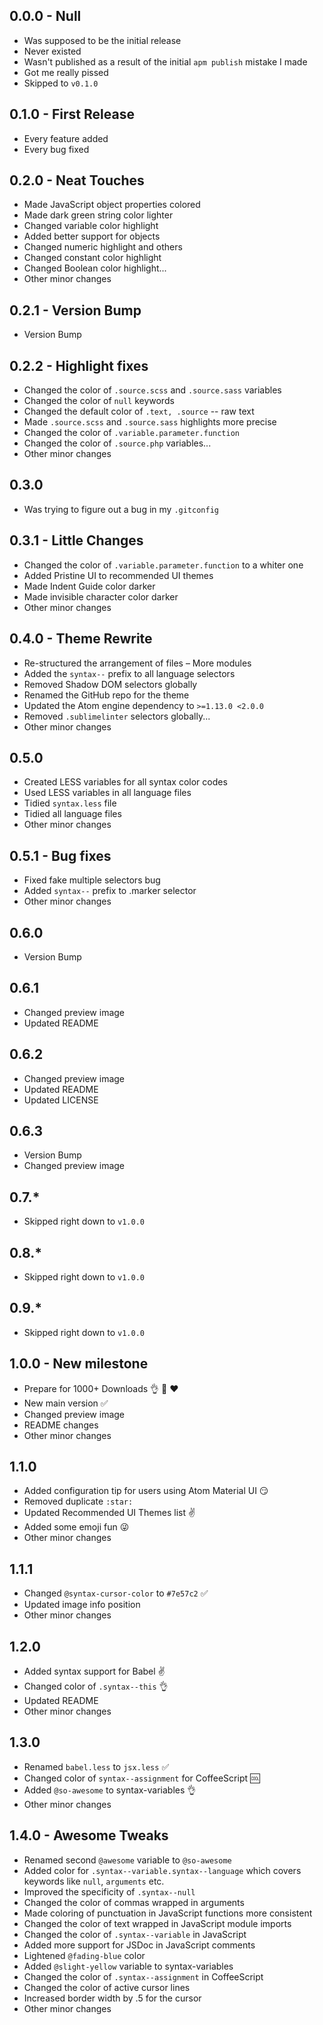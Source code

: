 ## 0.0.0 - Null
* Was supposed to be the initial release
* Never existed
* Wasn't published as a result of the initial `apm publish` mistake I made
* Got me really pissed
* Skipped to `v0.1.0`

## 0.1.0 - First Release
* Every feature added
* Every bug fixed

## 0.2.0 - Neat Touches
* Made JavaScript object properties colored
* Made dark green string color lighter
* Changed variable color highlight
* Added better support for objects
* Changed numeric highlight and others
* Changed constant color highlight
* Changed Boolean color highlight...
* Other minor changes

## 0.2.1 - Version Bump
* Version Bump

## 0.2.2 - Highlight fixes
* Changed the color of `.source.scss` and `.source.sass` variables
* Changed the color of `null` keywords
* Changed the default color of `.text, .source` -- raw text
* Made `.source.scss` and `.source.sass` highlights more precise
* Changed the color of `.variable.parameter.function`
* Changed the color of `.source.php` variables...
* Other minor changes

## 0.3.0
* Was trying to figure out a bug in my `.gitconfig`

## 0.3.1 - Little Changes
* Changed the color of `.variable.parameter.function` to a whiter one
* Added Pristine UI to recommended UI themes
* Made Indent Guide color darker
* Made invisible character color darker
* Other minor changes

## 0.4.0 - Theme Rewrite
* Re-structured the arrangement of files &ndash; More modules
* Added the `syntax--` prefix to all language selectors
* Removed Shadow DOM selectors globally
* Renamed the GitHub repo for the theme
* Updated the Atom engine dependency to `>=1.13.0 <2.0.0`
* Removed `.sublimelinter` selectors globally...
* Other minor changes

## 0.5.0
* Created LESS variables for all syntax color codes
* Used LESS variables in all language files
* Tidied `syntax.less` file
* Tidied all language files
* Other minor changes

## 0.5.1 - Bug fixes
* Fixed fake multiple selectors bug
* Added `syntax--` prefix to .marker selector
* Other minor changes

## 0.6.0
* Version Bump

## 0.6.1
* Changed preview image
* Updated README

## 0.6.2
* Changed preview image
* Updated README
* Updated LICENSE

## 0.6.3
* Version Bump
* Changed preview image

## 0.7.*
* Skipped right down to `v1.0.0`

## 0.8.*
* Skipped right down to `v1.0.0`

## 0.9.*
* Skipped right down to `v1.0.0`

## 1.0.0 - New milestone
* Prepare for 1000+ Downloads :ok_hand: :raised_hands: :heart:
* New main version :white_check_mark:
* Changed preview image
* README changes
* Other minor changes

## 1.1.0
* Added configuration tip for users using Atom Material UI :smirk:
* Removed duplicate `:star:`
* Updated Recommended UI Themes list :v:
* Added some emoji fun :stuck_out_tongue_winking_eye:
* Other minor changes

## 1.1.1
* Changed `@syntax-cursor-color` to `#7e57c2` :white_check_mark:
* Updated image info position
* Other minor changes

## 1.2.0
* Added syntax support for Babel :v:
* Changed color of `.syntax--this` :ok_hand:
* Updated README
* Other minor changes

## 1.3.0
* Renamed `babel.less` to `jsx.less` :white_check_mark:
* Changed color of `syntax--assignment` for CoffeeScript :cool:
* Added `@so-awesome` to syntax-variables :ok_hand:
* Other minor changes

## 1.4.0 - Awesome Tweaks
* Renamed second `@awesome` variable to `@so-awesome`
* Added color for `.syntax--variable.syntax--language` which covers keywords like `null`, `arguments` etc.
* Improved the specificity of `.syntax--null`
* Changed the color of commas wrapped in arguments
* Made coloring of punctuation in JavaScript functions more consistent
* Changed the color of text wrapped in JavaScript module imports
* Changed the color of `.syntax--variable` in JavaScript
* Added more support for JSDoc in JavaScript comments
* Lightened `@fading-blue` color
* Added `@slight-yellow` variable to syntax-variables
* Changed the color of `.syntax--assignment` in CoffeeScript
* Changed the color of active cursor lines
* Increased border width by .5 for the cursor
* Other minor changes
